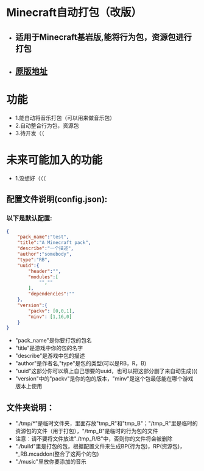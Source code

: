 # Minecraft自动打包（改版）
- ## 适用于Minecraft基岩版,能将行为包，资源包进行打包
- ## [原版地址](https://github.com/menghengbai/Minecarft-bedrock-mcpacks-auto-packing)
# 功能
  * 1.能自动将音乐打包（可以用来做音乐包）
  * 2.自动整合行为包，资源包
  * 3.待开发（（
# 未来可能加入的功能
  * 1.没想好（（（
## 配置文件说明(config.json):
### 以下是默认配置:
```json
{
    "pack_name":"test",
    "title":"A Minecraft pack",
    "describe":"一个描述",
    "author":"somebody",
    "type":"RB",
    "uuid":{
        "header":"",
        "modules":[
            "",""
        ],
        "dependencies":""
    },
    "version":{
        "packv": [0,0,1],
        "minv": [1,16,0]
    }
}
```
* "pack_name"是你要打包的包名
* "title"是游戏中你的包的名字
* "describe"是游戏中包的描述
* "author"是作者名,"type"是包的类型(可以是RB，R，B)
* "uuid"这部分你可以填上自己想要的uuid，也可以把这部分删了来自动生成(((
* "version"中的"packv"是你的包的版本，"minv"是这个包最低能在哪个游戏版本上使用
## 文件夹说明：
- "./tmp/*"是临时文件夹，里面存放"tmp_R"和"tmp_B"；"/tmp_R"里是临时的资源包的文件（用于打包），"/tmp_B"是临时的行为包的文件
- 注意：请不要将文件放进"./tmp_R/B"中，否则你的文件将会被删除
- "./build"里是打包的包，根据配置文件来生成BP(行为包)，RP(资源包)，*_RB.mcaddon(整合了这两个的包)
- "./music"里放你要添加的音乐
